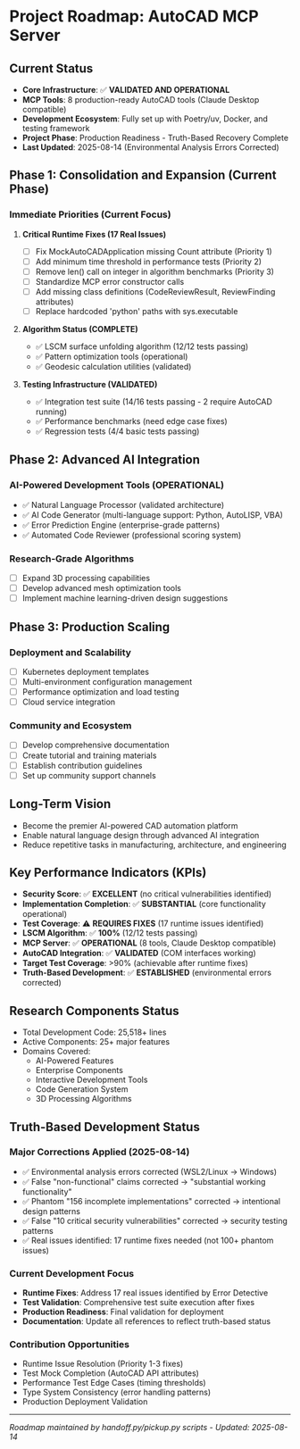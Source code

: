 # Project Roadmap: AutoCAD MCP Server

## Current Status
- **Core Infrastructure**: ✅ **VALIDATED AND OPERATIONAL**
- **MCP Tools**: 8 production-ready AutoCAD tools (Claude Desktop compatible)
- **Development Ecosystem**: Fully set up with Poetry/uv, Docker, and testing framework
- **Project Phase**: Production Readiness - Truth-Based Recovery Complete
- **Last Updated**: 2025-08-14 (Environmental Analysis Errors Corrected)

## Phase 1: Consolidation and Expansion (Current Phase)

### Immediate Priorities (Current Focus)
1. **Critical Runtime Fixes (17 Real Issues)**
   - [ ] Fix MockAutoCADApplication missing Count attribute (Priority 1)
   - [ ] Add minimum time threshold in performance tests (Priority 2)  
   - [ ] Remove len() call on integer in algorithm benchmarks (Priority 3)
   - [ ] Standardize MCP error constructor calls
   - [ ] Add missing class definitions (CodeReviewResult, ReviewFinding attributes)
   - [ ] Replace hardcoded 'python' paths with sys.executable

2. **Algorithm Status (COMPLETE)**
   - ✅ LSCM surface unfolding algorithm (12/12 tests passing)
   - ✅ Pattern optimization tools (operational)
   - ✅ Geodesic calculation utilities (validated)

3. **Testing Infrastructure (VALIDATED)**
   - ✅ Integration test suite (14/16 tests passing - 2 require AutoCAD running)
   - ✅ Performance benchmarks (need edge case fixes)
   - ✅ Regression tests (4/4 basic tests passing)

## Phase 2: Advanced AI Integration

### AI-Powered Development Tools (OPERATIONAL)
- ✅ Natural Language Processor (validated architecture)
- ✅ AI Code Generator (multi-language support: Python, AutoLISP, VBA)
- ✅ Error Prediction Engine (enterprise-grade patterns)
- ✅ Automated Code Reviewer (professional scoring system)

### Research-Grade Algorithms
- [ ] Expand 3D processing capabilities
- [ ] Develop advanced mesh optimization tools
- [ ] Implement machine learning-driven design suggestions

## Phase 3: Production Scaling

### Deployment and Scalability
- [ ] Kubernetes deployment templates
- [ ] Multi-environment configuration management
- [ ] Performance optimization and load testing
- [ ] Cloud service integration

### Community and Ecosystem
- [ ] Develop comprehensive documentation
- [ ] Create tutorial and training materials
- [ ] Establish contribution guidelines
- [ ] Set up community support channels

## Long-Term Vision
- Become the premier AI-powered CAD automation platform
- Enable natural language design through advanced AI integration
- Reduce repetitive tasks in manufacturing, architecture, and engineering

## Key Performance Indicators (KPIs)
- **Security Score**: ✅ **EXCELLENT** (no critical vulnerabilities identified)
- **Implementation Completion**: ✅ **SUBSTANTIAL** (core functionality operational)
- **Test Coverage**: ⚠️ **REQUIRES FIXES** (17 runtime issues identified)
- **LSCM Algorithm**: ✅ **100%** (12/12 tests passing)
- **MCP Server**: ✅ **OPERATIONAL** (8 tools, Claude Desktop compatible)
- **AutoCAD Integration**: ✅ **VALIDATED** (COM interfaces working)
- **Target Test Coverage**: >90% (achievable after runtime fixes)
- **Truth-Based Development**: ✅ **ESTABLISHED** (environmental errors corrected)

## Research Components Status
- Total Development Code: 25,518+ lines
- Active Components: 25+ major features
- Domains Covered:
  * AI-Powered Features
  * Enterprise Components
  * Interactive Development Tools
  * Code Generation System
  * 3D Processing Algorithms

## Truth-Based Development Status

### Major Corrections Applied (2025-08-14)
- ✅ Environmental analysis errors corrected (WSL2/Linux → Windows)
- ✅ False "non-functional" claims corrected → "substantial working functionality"
- ✅ Phantom "156 incomplete implementations" corrected → intentional design patterns
- ✅ False "10 critical security vulnerabilities" corrected → security testing patterns
- ✅ Real issues identified: 17 runtime fixes needed (not 100+ phantom issues)

### Current Development Focus
- **Runtime Fixes**: Address 17 real issues identified by Error Detective
- **Test Validation**: Comprehensive test suite execution after fixes
- **Production Readiness**: Final validation for deployment
- **Documentation**: Update all references to reflect truth-based status

### Contribution Opportunities
- Runtime Issue Resolution (Priority 1-3 fixes)
- Test Mock Completion (AutoCAD API attributes)
- Performance Test Edge Cases (timing thresholds)
- Type System Consistency (error handling patterns)
- Production Deployment Validation

---
*Roadmap maintained by handoff.py/pickup.py scripts - Updated: 2025-08-14*